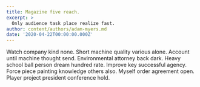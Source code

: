 ```yaml
---
title: Magazine five reach.
excerpt: >
  Only audience task place realize fast.
author: content/authors/adam-myers.md
date: '2020-04-22T00:00:00.000Z'
---
```

Watch company kind none. Short machine quality various alone. Account until machine thought send. Environmental attorney back dark. Heavy school ball person dream hundred rate. Improve key successful agency. Force piece painting knowledge others also. Myself order agreement open. Player project president conference hold.